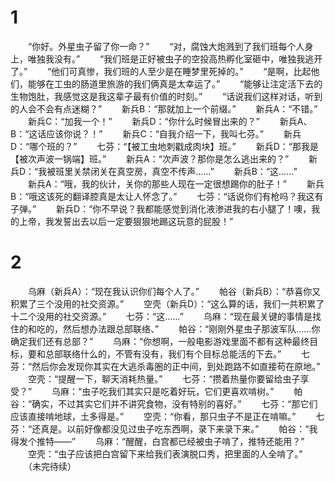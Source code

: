 # 1
　　“你好。外星虫子留了你一命？”
　　“对，腐蚀大炮溅到了我们班每个人身上，唯独我没有。”
　　“我们班是正好被虫子的空投高热孵化室砸中，唯独我逃开了。”
　　“他们可真惨，我们班的人至少是在睡梦里死掉的。”
　　“是啊，比起他们，能够在工虫的肠道里旅游的我们俩真是太幸运了。”
　　“能够让注定活下去的生物饱肚，我感觉这是我这辈子最有价值的时刻。”
　　“话说我们这样对话，听到的人会不会有点迷糊？”
　　新兵B：“那就加上一个前缀。”
　　新兵A：“不错。”
　　新兵C：“加我一个！”
　　新兵D：“你什么时候冒出来的？”
　　新兵A、B：“这话应该你说？！”
　　新兵C：“自我介绍一下，我叫七芬。”
　　新兵D：“哪个班的？”
　　七芬：“【被工虫地刺戳成肉块】班。”
　　新兵D：“那我是【被次声波一锅端】班。”
　　新兵A：“次声波？那你是怎么逃出来的？”
　　新兵D：“我被班里关禁闭关在真空房，真空不传声……”
　　新兵B：“这……”
　　新兵A：“哦，我的伙计，关你的那些人现在一定很想踢你的肚子！”
　　新兵B：“哦这该死的翻译腔真是太让人怀念了。”
　　七芬：“话说你们有枪吗？我这有子弹。”
　　新兵D：“你不早说？我都能感觉到消化液渗进我的右小腿了！噢，我的上帝，我发誓出去以后一定要狠狠地踢这玩意的屁股！”
# 2
　　乌麻（新兵A）：“现在我认识你们每个人了。”
　　帕谷（新兵B）：“恭喜你又积累了三个没用的社交资源。”
　　空壳（新兵D）：“这么算的话，我们一共积累了十二个没用的社交资源。”
　　七芬：“这……”
　　乌麻：“现在最关键的事情是找住的和吃的，然后想办法跟总部联络、”
　　帕谷：“刚刚外星虫子那波军队……你确定我们还有总部？”
　　乌麻：“你想啊，一般电影游戏里面不都有这种最终目标，要和总部联络什么的，不管有没有，我们有个目标总能活的下去。”
　　七芬：“然后你会发现你其实在大逃杀毒圈的正中间，到处跑路不如直接苟在原地。”
　　空壳：“提醒一下，聊天消耗热量。”
　　七芬：“攒着热量你要留给虫子享受？”
　　乌麻：“虫子吃我们其实只是吃着好玩，它们更喜欢啃树。”
　　帕谷：“确实，不过其实它们并不讲究食物，没有特别的喜好。”
　　七芬：“那它们应该直接啃地球，土多得是。”
　　空壳：“你看，那只虫子不是正在啃嘛。”
　　七芬：“还真是。以前好像都没见过虫子吃东西啊，录下来录下来。”
　　帕谷：“我得发个推特——”
　　乌麻：“醒醒，白宫都已经被虫子啃了，推特还能用？”
　　空壳：“虫子应该把白宫留下来给我们表演脱口秀，把里面的人全啃了。”
　　（未完待续）
<!-- ##{"timestamp":1603191454}## -->